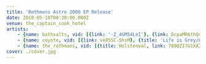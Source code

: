 ```yaml
---
title: 'Rothmans Astro 2000 EP Release'
date: 2018-05-18T08:30:00.000Z
venue: the_captain_cook_hotel
artists:
    - {name: bathsalts, vid: [{link: '-Z_4GM54LoI'}, {link: DcpaMR6thQo}]}
    - {name: coyote, vid: [{link: ve85SC-ShsM}, {title: 'Life is Grey/Catatonic Death Trance', link: j_DfjfmuQr4}]}
    - {name: the_rothmans, vid: [{title: Holstenval, link: 789QZI7G1XA}, {link: n7CwVW4m1qE}, {title: 'Fuck Roaches', link: J2MbWCdaCOs}, {title: 'Opal Astra', link: ryJCAby6WA4}, {title: Wavelength, link: zXilH3gOO4g}]}
cover: ./cover.jpg
---
```

